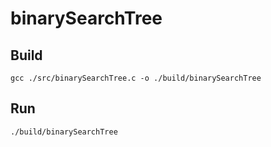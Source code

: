 # binarySearchTree

## Build

```
gcc ./src/binarySearchTree.c -o ./build/binarySearchTree
```

## Run

```
./build/binarySearchTree
```
